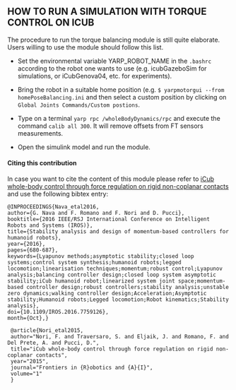 
## HOW TO RUN A SIMULATION WITH TORQUE CONTROL ON ICUB

The procedure to run the torque balancing module is still quite elaborate. Users willing to use the module should follow this list.

- Set the environmental variable YARP_ROBOT_NAME in the `.bashrc` according to the robot one wants to use (e.g. icubGazeboSim for simulations, or iCubGenova04, etc. for experiments).
 
- Bring the robot in a suitable home position (e.g. `$ yarpmotorgui --from homePoseBalancing.ini` and then select a custom position by clicking on `Global Joints Commands/Custom postions`.

- Type on a terminal `yarp rpc /wholeBodyDynamics/rpc` and execute the command `calib all 300`. It will remove offsets from FT sensors measurements.
 
- Open the simulink model and run the module.

#### Citing this contribution
In case you want to cite the content of this module please refer to [iCub whole-body control through force regulation on rigid non-coplanar contacts](http://journal.frontiersin.org/article/10.3389/frobt.2015.00006/abstract) and use the following bibtex entry:

```
@INPROCEEDINGS{Nava_etal2016, 
author={G. Nava and F. Romano and F. Nori and D. Pucci}, 
booktitle={2016 IEEE/RSJ International Conference on Intelligent Robots and Systems (IROS)}, 
title={Stability analysis and design of momentum-based controllers for humanoid robots}, 
year={2016}, 
pages={680-687}, 
keywords={Lyapunov methods;asymptotic stability;closed loop systems;control system synthesis;humanoid robots;legged locomotion;linearisation techniques;momentum;robust control;Lyapunov analysis;balancing controller design;closed loop system asymptotic stability;iCub humanoid robot;linearized system joint space;momentum-based controller design;robust controllers;stability analysis;unstable zero dynamics;walking controller design;Acceleration;Asymptotic stability;Humanoid robots;Legged locomotion;Robot kinematics;Stability analysis}, 
doi={10.1109/IROS.2016.7759126}, 
month={Oct},}
```

```
 @article{Nori_etal2015,
 author="Nori, F. and Traversaro, S. and Eljaik, J. and Romano, F. and Del Prete, A. and Pucci, D.",
 title="iCub whole-body control through force regulation on rigid non-coplanar contacts",
 year="2015",
 journal="Frontiers in {R}obotics and {A}{I}",
 volume="1"
 }
```
